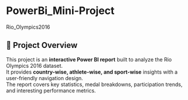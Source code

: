 # PowerBi_Mini-Project
Rio_Olympics2016
## 📌 Project Overview
This project is an **interactive Power BI report** built to analyze the Rio Olympics 2016 dataset.  
It provides **country-wise, athlete-wise, and sport-wise** insights with a user-friendly navigation design.  
The report covers key statistics, medal breakdowns, participation trends, and interesting performance metrics.

